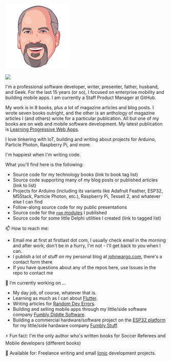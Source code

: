 ![JMW Avatar](https://github.com/johnwargo/johnwargo/blob/master/images/jmw-avatar-200.png)

<img align="center" src="https://github-readme-stats.vercel.app/api/?username=johnwargo"/>

I'm a professional software developer, writer, presenter, father, husband, and Geek. For the last 15 years (or so), I focused on enterprise mobility and building mobile apps. I am currently a Staff Product Manager at GitHub.

My work is in 8 books, plus a lot of magazine articles and blog posts. I wrote seven books outright, and the other is an anthology of magazine articles I (and others) wrote for a particular publication. All but one of my books are on web and mobile software development. My latest publication is [Learning Progressive Web Apps](https://learningpwa.com).

I love tinkering with IoT, building and writing about projects for Arduino, Particle Photon, Raspberry Pi, and more.

I'm happiest when I'm writing code.

What you'll find here is the following:

* Source code for my technology books (link to book tag list)
* Source code supporting many of my blog posts or published articles (link to list)
* Projects for Arduino (including its variants like Adafruit Feather, ESP32, M5Stack, Particle Photon, etc.), Raspberry Pi, Tessell 2, and whatever else I can find
* Follow-along source code for my public presentations
* Source code for the [`npm` modules](https://www.npmjs.com/settings/johnwargo/packages) I published
* Source code for some little Delphi utilities I created (link to tagged list)

📫 How to reach me:

* Email me at first at firstlast dot com, I usually check email in the morning and after work; don't be in a hurry, I'm not - I'll get back to you when I can.
* I publish a lot of stuff on my personal blog at [johnwargo.com](https://johnwargo.com), there's a contact form there
* If you have questions about any of the repos here, use Issues in the repo to contact me

🔭 I’m currently working on ...

* My day job, of course, whatever that is.
* Learning as much as I can about [Flutter](https://flutter.dev/).
* Writing articles for [Random Dev Errors](https://randomerrors.dev/).
* Building and selling mobile apps through my little/side software company [Fumbly Diddle Software](https://fumblydiddle.com/).
* Building a commercial hardware/software project on the [ESP32 platform](https://www.espressif.com/en/products/socs/esp32/overview) for my little/side hardware company [Fumbly Stuff](https://fumblystuff.com/).

⚡ Fun fact: I'm the only author who's written books for Soccer Referees and Mobile developers (different books)

🤔 Available for: Freelance writing and small [Ionic](https://ionicframework.com/) development projects.

<!--
**johnwargo/johnwargo** is a ✨ _special_ ✨ repository because its `README.md` (this file) appears on your GitHub profile.

Here are some ideas to get you started:

- 🔭 I’m currently working on ...
- 🌱 I’m currently learning ...
- 👯 I’m looking to collaborate on ...
- 🤔 I’m looking for help with ...
- 💬 Ask me about ...
- 📫 How to reach me: ...
- 😄 Pronouns: ...
- ⚡ Fun fact: ...
-->
